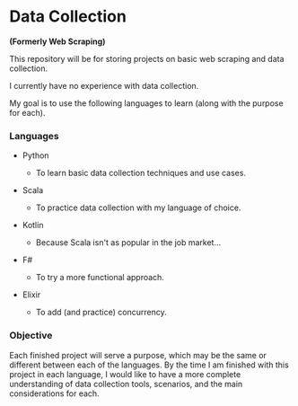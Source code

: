 # Data Collection
**(Formerly Web Scraping)**

This repository will be for storing projects on basic web scraping and data collection. 

I currently have no experience with data collection. 

My goal is to use the following languages to learn (along with the purpose for each).


### Languages

 - Python
    - To learn basic data collection techniques and use cases. 

 - Scala
    - To practice data collection with my language of choice. 

 - Kotlin
    - Because Scala isn't as popular in the job market...

 - F#
    - To try a more functional approach.

 - Elixir 
    - To add (and practice) concurrency.


### Objective

Each finished project will serve a purpose, which may be 
the same or different between each of the languages. By the time I am finished
with this project in each language, I would like to have a more complete 
understanding of data collection tools, scenarios, and the main considerations 
for each. 
